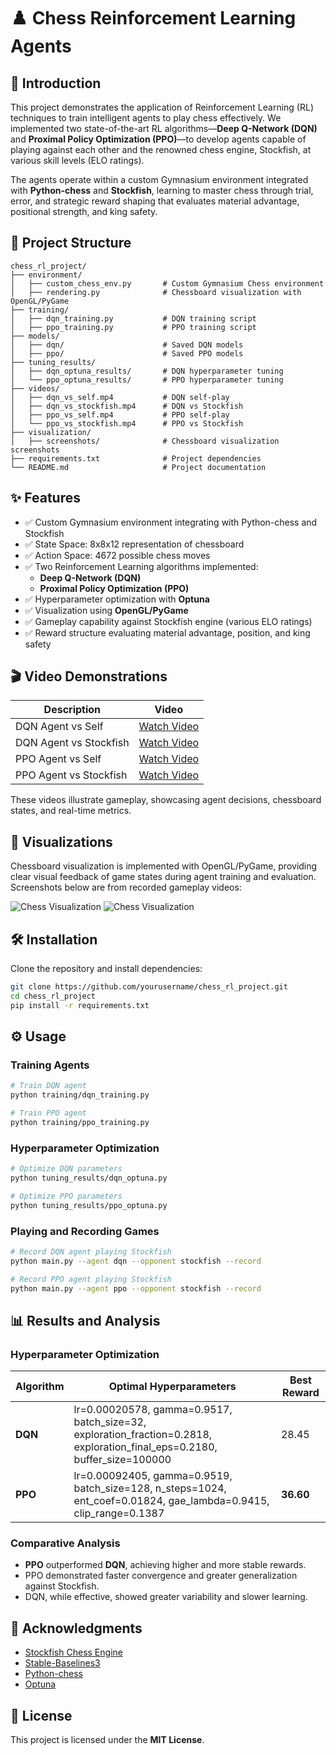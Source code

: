# ♟️ Chess Reinforcement Learning Agents

## 🚀 Introduction

This project demonstrates the application of Reinforcement Learning (RL) techniques to train intelligent agents to play chess effectively. We implemented two state-of-the-art RL algorithms—**Deep Q-Network (DQN)** and **Proximal Policy Optimization (PPO)**—to develop agents capable of playing against each other and the renowned chess engine, Stockfish, at various skill levels (ELO ratings).

The agents operate within a custom Gymnasium environment integrated with **Python-chess** and **Stockfish**, learning to master chess through trial, error, and strategic reward shaping that evaluates material advantage, positional strength, and king safety.

## 📂 Project Structure

```
chess_rl_project/
├── environment/
│   ├── custom_chess_env.py       # Custom Gymnasium Chess environment
│   ├── rendering.py              # Chessboard visualization with OpenGL/PyGame
├── training/
│   ├── dqn_training.py           # DQN training script
│   ├── ppo_training.py           # PPO training script
├── models/
│   ├── dqn/                      # Saved DQN models
│   ├── ppo/                      # Saved PPO models
├── tuning_results/
│   ├── dqn_optuna_results/       # DQN hyperparameter tuning
│   └── ppo_optuna_results/       # PPO hyperparameter tuning
├── videos/
│   ├── dqn_vs_self.mp4           # DQN self-play
│   ├── dqn_vs_stockfish.mp4      # DQN vs Stockfish
│   ├── ppo_vs_self.mp4           # PPO self-play
│   └── ppo_vs_stockfish.mp4      # PPO vs Stockfish
├── visualization/
│   ├── screenshots/              # Chessboard visualization screenshots
├── requirements.txt              # Project dependencies
└── README.md                     # Project documentation
```

## ✨ Features

- ✅ Custom Gymnasium environment integrating with Python-chess and Stockfish
- ✅ State Space: 8x8x12 representation of chessboard
- ✅ Action Space: 4672 possible chess moves
- ✅ Two Reinforcement Learning algorithms implemented:
  - **Deep Q-Network (DQN)**
  - **Proximal Policy Optimization (PPO)**
- ✅ Hyperparameter optimization with **Optuna**
- ✅ Visualization using **OpenGL/PyGame**
- ✅ Gameplay capability against Stockfish engine (various ELO ratings)
- ✅ Reward structure evaluating material advantage, position, and king safety

## 🎬 Video Demonstrations

| Description                  | Video                                  |
|------------------------------|----------------------------------------|
| DQN Agent vs Self            | [Watch Video](videos/dqn_vs_self.mp4) |
| DQN Agent vs Stockfish       | [Watch Video](videos/dqn_vs_stockfish.mp4) |
| PPO Agent vs Self            | [Watch Video](videos/ppo_vs_self.mp4) |
| PPO Agent vs Stockfish       | [Watch Video](videos/ppo_vs_stockfish.mp4) |

These videos illustrate gameplay, showcasing agent decisions, chessboard states, and real-time metrics.

## 🎨 Visualizations

Chessboard visualization is implemented with OpenGL/PyGame, providing clear visual feedback of game states during agent training and evaluation. Screenshots below are from recorded gameplay videos:

![Chess Visualization](visualization/screenshots/chess_visual_1.png)
![Chess Visualization](visualization/screenshots/chess_visual_2.png)

## 🛠️ Installation

Clone the repository and install dependencies:

```bash
git clone https://github.com/yourusername/chess_rl_project.git
cd chess_rl_project
pip install -r requirements.txt
```

## ⚙️ Usage

### Training Agents

```bash
# Train DQN agent
python training/dqn_training.py

# Train PPO agent
python training/ppo_training.py
```

### Hyperparameter Optimization

```bash
# Optimize DQN parameters
python tuning_results/dqn_optuna.py

# Optimize PPO parameters
python tuning_results/ppo_optuna.py
```

### Playing and Recording Games

```bash
# Record DQN agent playing Stockfish
python main.py --agent dqn --opponent stockfish --record

# Record PPO agent playing Stockfish
python main.py --agent ppo --opponent stockfish --record
```

## 📊 Results and Analysis

### Hyperparameter Optimization

| Algorithm | Optimal Hyperparameters                                | Best Reward |
|-----------|--------------------------------------------------------|-------------|
| **DQN**   | lr=0.00020578, gamma=0.9517, batch_size=32, exploration_fraction=0.2818, exploration_final_eps=0.2180, buffer_size=100000 | 28.45       |
| **PPO**   | lr=0.00092405, gamma=0.9519, batch_size=128, n_steps=1024, ent_coef=0.01824, gae_lambda=0.9415, clip_range=0.1387 | **36.60**   |

### Comparative Analysis
- **PPO** outperformed **DQN**, achieving higher and more stable rewards.
- PPO demonstrated faster convergence and greater generalization against Stockfish.
- DQN, while effective, showed greater variability and slower learning.

## 🤝 Acknowledgments
- [Stockfish Chess Engine](https://stockfishchess.org)
- [Stable-Baselines3](https://github.com/DLR-RM/stable-baselines3)
- [Python-chess](https://github.com/niklasf/python-chess)
- [Optuna](https://github.com/optuna/optuna)

## 📄 License

This project is licensed under the **MIT License**.

